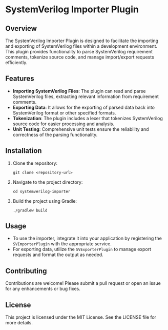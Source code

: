 # SystemVerilog Importer Plugin

## Overview
The SystemVerilog Importer Plugin is designed to facilitate the importing and exporting of SystemVerilog files within a development environment. This plugin provides functionality to parse SystemVerilog requirement comments, tokenize source code, and manage import/export requests efficiently.

## Features
- **Importing SystemVerilog Files**: The plugin can read and parse SystemVerilog files, extracting relevant information from requirement comments.
- **Exporting Data**: It allows for the exporting of parsed data back into SystemVerilog format or other specified formats.
- **Tokenization**: The plugin includes a lexer that tokenizes SystemVerilog source code for easier processing and analysis.
- **Unit Testing**: Comprehensive unit tests ensure the reliability and correctness of the parsing functionality.

## Installation
1. Clone the repository:
   ```
   git clone <repository-url>
   ```
2. Navigate to the project directory:
   ```
   cd systemverilog-importer
   ```
3. Build the project using Gradle:
   ```
   ./gradlew build
   ```

## Usage
- To use the importer, integrate it into your application by registering the `SVImporterPlugin` with the appropriate service.
- For exporting data, utilize the `SVExporterPlugin` to manage export requests and format the output as needed.

## Contributing
Contributions are welcome! Please submit a pull request or open an issue for any enhancements or bug fixes.

## License
This project is licensed under the MIT License. See the LICENSE file for more details.